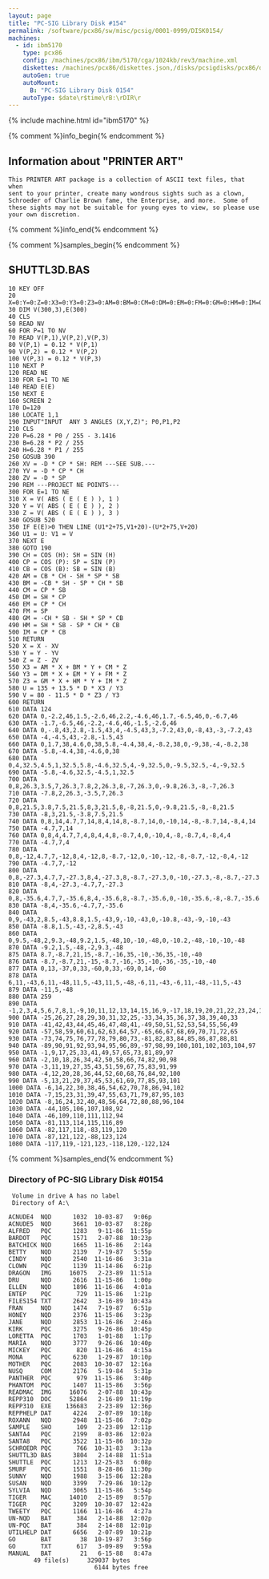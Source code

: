```yaml
---
layout: page
title: "PC-SIG Library Disk #154"
permalink: /software/pcx86/sw/misc/pcsig/0001-0999/DISK0154/
machines:
  - id: ibm5170
    type: pcx86
    config: /machines/pcx86/ibm/5170/cga/1024kb/rev3/machine.xml
    diskettes: /machines/pcx86/diskettes.json,/disks/pcsigdisks/pcx86/diskettes.json
    autoGen: true
    autoMount:
      B: "PC-SIG Library Disk 0154"
    autoType: $date\r$time\rB:\rDIR\r
---
```


{% include machine.html id="ibm5170" %}

{% comment %}info_begin{% endcomment %}

## Information about "PRINTER ART"

    This PRINTER ART package is a collection of ASCII text files, that when
    sent to your printer, create many wondrous sights such as a clown,
    Schroeder of Charlie Brown fame, the Enterprise, and more.  Some of
    these sights may not be suitable for young eyes to view, so please use
    your own discretion.
{% comment %}info_end{% endcomment %}

{% comment %}samples_begin{% endcomment %}

## SHUTTL3D.BAS

```bas
10 KEY OFF
20 X=0:Y=0:Z=0:X3=0:Y3=0:Z3=0:AM=0:BM=0:CM=0:DM=0:EM=0:FM=0:GM=0:HM=0:IM=0:D=0:P=0:B=0:H=0:U=0:V=0:U1=0:V1=0
30 DIM V(300,3),E(300)
40 CLS
50 READ NV
60 FOR P=1 TO NV
70 READ V(P,1),V(P,2),V(P,3)
80 V(P,1) = 0.12 * V(P,1)
90 V(P,2) = 0.12 * V(P,2)
100 V(P,3) = 0.12 * V(P,3)
110 NEXT P
120 READ NE
130 FOR E=1 TO NE
140 READ E(E)
150 NEXT E
160 SCREEN 2
170 D=120
180 LOCATE 1,1
190 INPUT"INPUT  ANY 3 ANGLES (X,Y,Z)"; P0,P1,P2
210 CLS
220 P=6.28 * P0 / 255 - 3.1416
230 B=6.28 * P2 / 255
240 H=6.28 * P1 / 255
250 GOSUB 390
260 XV = -D * CP * SH: REM ---SEE SUB.---
270 YV = -D * CP * CH
280 ZV = -D * SP
290 REM ---PROJECT NE POINTS---
300 FOR E=1 TO NE
310 X = V( ABS ( E ( E ) ), 1 )
320 Y = V( ABS ( E ( E ) ), 2 )
330 Z = V( ABS ( E ( E ) ), 3 )
340 GOSUB 520
350 IF E(E)>0 THEN LINE (U1*2+75,V1+20)-(U*2+75,V+20)
360 U1 = U: V1 = V
370 NEXT E
380 GOTO 190
390 CH = COS (H): SH = SIN (H)
400 CP = COS (P): SP = SIN (P)
410 CB = COS (B): SB = SIN (B)
420 AM = CB * CH - SH * SP * SB
430 BM = -CB * SH - SP * CH * SB
440 CM = CP * SB
450 DM = SH * CP
460 EM = CP * CH
470 FM = SP
480 GM = -CH * SB - SH * SP * CB
490 HM = SH * SB - SP * CH * CB
500 IM = CP * CB
510 RETURN
520 X = X - XV
530 Y = Y - YV
540 Z = Z - ZV
550 X3 = AM * X + BM * Y + CM * Z
560 Y3 = DM * X + EM * Y + FM * Z
570 Z3 = GM * X + HM * Y + IM * Z
580 U = 135 + 13.5 * D * X3 / Y3
590 V = 80 - 11.5 * D * Z3 / Y3
600 RETURN
610 DATA 124
620 DATA 0,-2.2,46,1.5,-2.6,46,2.2,-4.6,46,1.7,-6.5,46,0,-6.7,46
630 DATA -1.7,-6.5,46,-2.2,-4.6,46,-1.5,-2.6,46
640 DATA 0,-.8,43,2.8,-1.5,43,4,-4.5,43,3,-7.2,43,0,-8,43,-3,-7.2,43
650 DATA -4,-4.5,43,-2.8,-1.5,43
660 DATA 0,1.7,38,4.6,0,38,5.8,-4.4,38,4,-8.2,38,0,-9,38,-4,-8.2,38
670 DATA -5.8,-4.4,38,-4.6,0,38
680 DATA 0,4,32.5,4.5,1,32.5,5.8,-4.6,32.5,4,-9,32.5,0,-9.5,32.5,-4,-9,32.5
690 DATA -5.8,-4.6,32.5,-4.5,1,32.5
700 DATA 0,8,26.3,3.5,7,26.3,7.8,2,26.3,8,-7,26.3,0,-9.8,26.3,-8,-7,26.3
710 DATA -7.8,2,26.3,-3.5,7,26.3
720 DATA 0,8,21.5,3.8,7.5,21.5,8,3,21.5,8,-8,21.5,0,-9.8,21.5,-8,-8,21.5
730 DATA -8,3,21.5,-3.8,7.5,21.5
740 DATA 0,8,14,4.7,7,14,8,4,14,8,-8.7,14,0,-10,14,-8,-8.7,14,-8,4,14
750 DATA -4.7,7,14
760 DATA 0,8,4,4.7,7,4,8,4,4,8,-8.7,4,0,-10,4,-8,-8.7,4,-8,4,4
770 DATA -4.7,7,4
780 DATA 0,8,-12,4.7,7,-12,8,4,-12,8,-8.7,-12,0,-10,-12,-8,-8.7,-12,-8,4,-12
790 DATA -4.7,7,-12
800 DATA 0,8,-27.3,4.7,7,-27.3,8,4,-27.3,8,-8.7,-27.3,0,-10,-27.3,-8,-8.7,-27.3
810 DATA -8,4,-27.3,-4.7,7,-27.3
820 DATA 0,8,-35.6,4.7,7,-35.6,8,4,-35.6,8,-8.7,-35.6,0,-10,-35.6,-8,-8.7,-35.6
830 DATA -8,4,-35.6,-4.7,7,-35.6
840 DATA 0,9,-43,2,8.5,-43,8.8,1.5,-43,9,-10,-43,0,-10.8,-43,-9,-10,-43
850 DATA -8.8,1.5,-43,-2,8.5,-43
860 DATA 0,9.5,-48,2,9.3,-48,9.2,1.5,-48,10,-10,-48,0,-10.2,-48,-10,-10,-48
870 DATA -9.2,1.5,-48,-2,9.3,-48
875 DATA 8.7,-8.7,21,15,-8.7,-16,35,-10,-36,35,-10,-40
876 DATA -8.7,-8.7,21,-15,-8.7,-16,-35,-10,-36,-35,-10,-40
877 DATA 0,13,-37,0,33,-60,0,33,-69,0,14,-60
878 DATA 6,11,-43,6,11,-48,11,5,-43,11,5,-48,-6,11,-43,-6,11,-48,-11,5,-43
879 DATA -11,5,-48
880 DATA 259
890 DATA -1,2,3,4,5,6,7,8,1,-9,10,11,12,13,14,15,16,9,-17,18,19,20,21,22,23,24,17
900 DATA -25,26,27,28,29,30,31,32,25,-33,34,35,36,37,38,39,40,33
910 DATA -41,42,43,44,45,46,47,48,41,-49,50,51,52,53,54,55,56,49
920 DATA -57,58,59,60,61,62,63,64,57,-65,66,67,68,69,70,71,72,65
930 DATA -73,74,75,76,77,78,79,80,73,-81,82,83,84,85,86,87,88,81
940 DATA -89,90,91,92,93,94,95,96,89,-97,98,99,100,101,102,103,104,97
950 DATA -1,9,17,25,33,41,49,57,65,73,81,89,97
960 DATA -2,10,18,26,34,42,50,58,66,74,82,90,98
970 DATA -3,11,19,27,35,43,51,59,67,75,83,91,99
980 DATA -4,12,20,28,36,44,52,60,68,76,84,92,100
990 DATA -5,13,21,29,37,45,53,61,69,77,85,93,101
1000 DATA -6,14,22,30,38,46,54,62,70,78,86,94,102
1010 DATA -7,15,23,31,39,47,55,63,71,79,87,95,103
1020 DATA -8,16,24,32,40,48,56,64,72,80,88,96,104
1030 DATA -44,105,106,107,108,92
1040 DATA -46,109,110,111,112,94
1050 DATA -81,113,114,115,116,89
1060 DATA -82,117,118,-83,119,120
1070 DATA -87,121,122,-88,123,124
1080 DATA -117,119,-121,123,-118,120,-122,124
```

{% comment %}samples_end{% endcomment %}

### Directory of PC-SIG Library Disk #0154

     Volume in drive A has no label
     Directory of A:\

    ACNUDE4  NQD      1032  10-03-87   9:06p
    ACNUDE5  NQD      3661  10-03-87   8:28p
    ALFRED   PQC      1283   9-11-86  11:55p
    BARDOT   PQC      1571   2-07-88  10:23p
    BATCHICK NQD      1665  11-16-86   2:14a
    BETTY    NQD      2139   7-19-87   5:55p
    CINDY    NQD      2540  11-16-86   3:31a
    CLOWN    PQC      1139  11-14-86   6:21p
    DRAGON   IMG     16075   2-23-89  11:51a
    DRU      NQD      2616  11-15-86   1:00p
    ELLEN    NQD      1896  11-16-86   4:01a
    ENTEP    PQC       729  11-15-86   1:21p
    FILES154 TXT      2642   3-16-89  10:43a
    FRAN     NQD      1474   7-19-87   6:51p
    HONEY    NQD      2376  11-15-86   3:23p
    JANE     NQD      2853  11-16-86   2:46a
    KIRK     PQC      3275   9-26-86  10:45p
    LORETTA  PQC      1703   1-01-88   1:17p
    MARIA    NQD      3777   9-26-86  10:40p
    MICKEY   PQC       820  11-16-86   4:15a
    MONA     PQC      6230   1-29-87  10:10p
    MOTHER   PQC      2083  10-30-87  12:16a
    NUSQ     COM      2176   5-19-84   5:31p
    PANTHER  PQC       979  11-15-86   3:40p
    PHANTOM  PQC      1407  11-15-86   3:56p
    READMAC  IMG     16076   2-07-88  10:43p
    REPP310  DOC     52864   2-16-89  11:19p
    REPP310  EXE    136683   2-23-89  12:36p
    REPPHELP DAT      4224   2-07-89  10:18p
    ROXANN   NQD      2948  11-15-86   7:02p
    SAMPLE   SHO       109   2-23-89  12:11p
    SANTA4   PQC      2199   8-03-86  12:02a
    SANTA8   PQC      3522  11-15-86  10:32p
    SCHROEDR PQC       766  10-31-83   3:13a
    SHUTTL3D BAS      3804   2-14-88  11:51a
    SHUTTLE  PQC      1213  12-25-83   6:08p
    SMURF    PQC      1551   8-28-86  11:30p
    SUNNY    NQD      1988   3-15-86  12:28a
    SUSAN    NQD      3399   7-29-86  10:12p
    SYLVIA   NQD      3065  11-15-86   5:54p
    TIGER    MAC     14010   2-15-89   8:57p
    TIGER    PQC      3209  10-30-87  12:42a
    TWEETY   PQC      1166  11-16-86   4:27a
    UN-NQD   BAT       384   2-14-88  12:02p
    UN-PQC   BAT       384   2-14-88  12:01p
    UTILHELP DAT      6656   2-07-89  10:21p
    GO       BAT        38  10-19-87   3:56p
    GO       TXT       617   3-09-89   9:59a
    MANUAL   BAT        21   6-15-88   8:47a
           49 file(s)     329037 bytes
                            6144 bytes free
